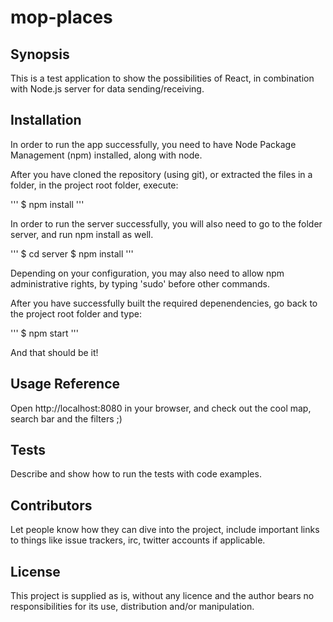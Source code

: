 # mop-places

## Synopsis

This is a test application to show the possibilities of React, in combination with Node.js server for data sending/receiving.

## Installation

In order to run the app successfully, you need to have Node Package Management (npm) installed, along with node.

After you have cloned the repository (using git), or extracted the files in a folder, in the project root folder, execute:

'''
$ npm install
'''

In order to run the server successfully, you will also need to go to the folder server, and run npm install as well.

'''
$ cd server
$ npm install
'''

Depending on your configuration, you may also need to allow npm administrative rights, by typing 'sudo' before other commands.

After you have successfully built the required depenendencies, go back to the project root folder and type:

'''
$ npm start
'''

And that should be it!


## Usage Reference

Open http://localhost:8080 in your browser, and check out the cool map, search bar and the filters ;)

## Tests

Describe and show how to run the tests with code examples.

## Contributors

Let people know how they can dive into the project, include important links to things like issue trackers, irc, twitter accounts if applicable.

## License

This project is supplied as is, without any licence and the author bears no responsibilities for its use, distribution and/or manipulation.